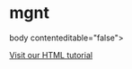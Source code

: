 # mgnt

body contenteditable="false">

<p><a href="https://macdiscussions.udacity.com/u/mostafayosri_2010/summary">Visit our HTML tutorial</a></p>

</body>
